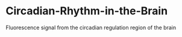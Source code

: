 # Circadian-Rhythm-in-the-Brain
Fluorescence signal from the circadian regulation region of the brain
